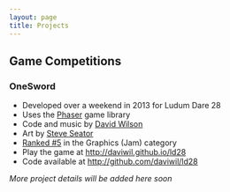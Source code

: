 ```yaml
---
layout: page
title: Projects
---
```


Game Competitions
-----------------

### OneSword ###

  - Developed over a weekend in 2013 for Ludum Dare 28 
  - Uses the [Phaser](http://phaser.io) game library
  - Code and music by [David Wilson](http://daviwil.com)
  - Art by [Steve Seator](http://www.spriteart.com)
  - [Ranked #5](http://ludumdare.com/compo/ludum-dare-28/?action=top&cat=Graphics(Jam)) in the Graphics (Jam) category
  - Play the game at <http://daviwil.github.io/ld28>
  - Code available at <http://github.com/daviwil/ld28>


*More project details will be added here soon*

